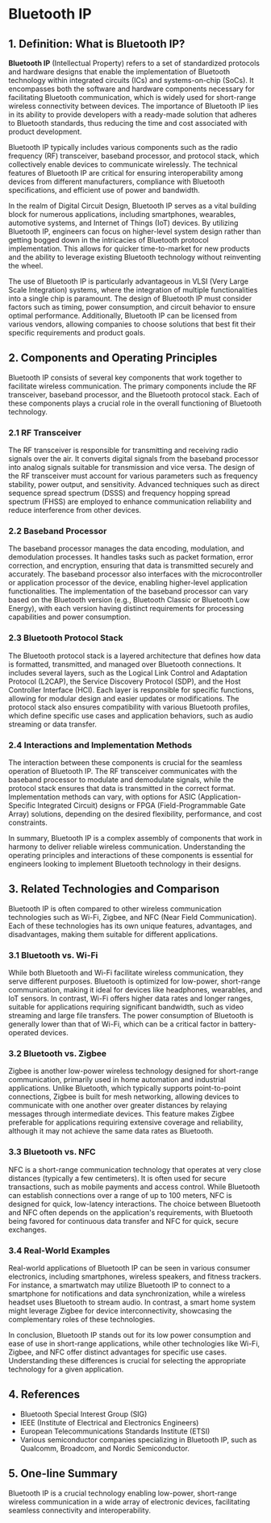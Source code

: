# Bluetooth IP

## 1. Definition: What is **Bluetooth IP**?
**Bluetooth IP** (Intellectual Property) refers to a set of standardized protocols and hardware designs that enable the implementation of Bluetooth technology within integrated circuits (ICs) and systems-on-chip (SoCs). It encompasses both the software and hardware components necessary for facilitating Bluetooth communication, which is widely used for short-range wireless connectivity between devices. The importance of Bluetooth IP lies in its ability to provide developers with a ready-made solution that adheres to Bluetooth standards, thus reducing the time and cost associated with product development.

Bluetooth IP typically includes various components such as the radio frequency (RF) transceiver, baseband processor, and protocol stack, which collectively enable devices to communicate wirelessly. The technical features of Bluetooth IP are critical for ensuring interoperability among devices from different manufacturers, compliance with Bluetooth specifications, and efficient use of power and bandwidth.

In the realm of Digital Circuit Design, Bluetooth IP serves as a vital building block for numerous applications, including smartphones, wearables, automotive systems, and Internet of Things (IoT) devices. By utilizing Bluetooth IP, engineers can focus on higher-level system design rather than getting bogged down in the intricacies of Bluetooth protocol implementation. This allows for quicker time-to-market for new products and the ability to leverage existing Bluetooth technology without reinventing the wheel.

The use of Bluetooth IP is particularly advantageous in VLSI (Very Large Scale Integration) systems, where the integration of multiple functionalities into a single chip is paramount. The design of Bluetooth IP must consider factors such as timing, power consumption, and circuit behavior to ensure optimal performance. Additionally, Bluetooth IP can be licensed from various vendors, allowing companies to choose solutions that best fit their specific requirements and product goals.

## 2. Components and Operating Principles
Bluetooth IP consists of several key components that work together to facilitate wireless communication. The primary components include the RF transceiver, baseband processor, and the Bluetooth protocol stack. Each of these components plays a crucial role in the overall functioning of Bluetooth technology.

### 2.1 RF Transceiver
The RF transceiver is responsible for transmitting and receiving radio signals over the air. It converts digital signals from the baseband processor into analog signals suitable for transmission and vice versa. The design of the RF transceiver must account for various parameters such as frequency stability, power output, and sensitivity. Advanced techniques such as direct sequence spread spectrum (DSSS) and frequency hopping spread spectrum (FHSS) are employed to enhance communication reliability and reduce interference from other devices.

### 2.2 Baseband Processor
The baseband processor manages the data encoding, modulation, and demodulation processes. It handles tasks such as packet formation, error correction, and encryption, ensuring that data is transmitted securely and accurately. The baseband processor also interfaces with the microcontroller or application processor of the device, enabling higher-level application functionalities. The implementation of the baseband processor can vary based on the Bluetooth version (e.g., Bluetooth Classic or Bluetooth Low Energy), with each version having distinct requirements for processing capabilities and power consumption.

### 2.3 Bluetooth Protocol Stack
The Bluetooth protocol stack is a layered architecture that defines how data is formatted, transmitted, and managed over Bluetooth connections. It includes several layers, such as the Logical Link Control and Adaptation Protocol (L2CAP), the Service Discovery Protocol (SDP), and the Host Controller Interface (HCI). Each layer is responsible for specific functions, allowing for modular design and easier updates or modifications. The protocol stack also ensures compatibility with various Bluetooth profiles, which define specific use cases and application behaviors, such as audio streaming or data transfer.

### 2.4 Interactions and Implementation Methods
The interaction between these components is crucial for the seamless operation of Bluetooth IP. The RF transceiver communicates with the baseband processor to modulate and demodulate signals, while the protocol stack ensures that data is transmitted in the correct format. Implementation methods can vary, with options for ASIC (Application-Specific Integrated Circuit) designs or FPGA (Field-Programmable Gate Array) solutions, depending on the desired flexibility, performance, and cost constraints.

In summary, Bluetooth IP is a complex assembly of components that work in harmony to deliver reliable wireless communication. Understanding the operating principles and interactions of these components is essential for engineers looking to implement Bluetooth technology in their designs.

## 3. Related Technologies and Comparison
Bluetooth IP is often compared to other wireless communication technologies such as Wi-Fi, Zigbee, and NFC (Near Field Communication). Each of these technologies has its own unique features, advantages, and disadvantages, making them suitable for different applications.

### 3.1 Bluetooth vs. Wi-Fi
While both Bluetooth and Wi-Fi facilitate wireless communication, they serve different purposes. Bluetooth is optimized for low-power, short-range communication, making it ideal for devices like headphones, wearables, and IoT sensors. In contrast, Wi-Fi offers higher data rates and longer ranges, suitable for applications requiring significant bandwidth, such as video streaming and large file transfers. The power consumption of Bluetooth is generally lower than that of Wi-Fi, which can be a critical factor in battery-operated devices.

### 3.2 Bluetooth vs. Zigbee
Zigbee is another low-power wireless technology designed for short-range communication, primarily used in home automation and industrial applications. Unlike Bluetooth, which typically supports point-to-point connections, Zigbee is built for mesh networking, allowing devices to communicate with one another over greater distances by relaying messages through intermediate devices. This feature makes Zigbee preferable for applications requiring extensive coverage and reliability, although it may not achieve the same data rates as Bluetooth.

### 3.3 Bluetooth vs. NFC
NFC is a short-range communication technology that operates at very close distances (typically a few centimeters). It is often used for secure transactions, such as mobile payments and access control. While Bluetooth can establish connections over a range of up to 100 meters, NFC is designed for quick, low-latency interactions. The choice between Bluetooth and NFC often depends on the application's requirements, with Bluetooth being favored for continuous data transfer and NFC for quick, secure exchanges.

### 3.4 Real-World Examples
Real-world applications of Bluetooth IP can be seen in various consumer electronics, including smartphones, wireless speakers, and fitness trackers. For instance, a smartwatch may utilize Bluetooth IP to connect to a smartphone for notifications and data synchronization, while a wireless headset uses Bluetooth to stream audio. In contrast, a smart home system might leverage Zigbee for device interconnectivity, showcasing the complementary roles of these technologies.

In conclusion, Bluetooth IP stands out for its low power consumption and ease of use in short-range applications, while other technologies like Wi-Fi, Zigbee, and NFC offer distinct advantages for specific use cases. Understanding these differences is crucial for selecting the appropriate technology for a given application.

## 4. References
- Bluetooth Special Interest Group (SIG)
- IEEE (Institute of Electrical and Electronics Engineers)
- European Telecommunications Standards Institute (ETSI)
- Various semiconductor companies specializing in Bluetooth IP, such as Qualcomm, Broadcom, and Nordic Semiconductor.

## 5. One-line Summary
Bluetooth IP is a crucial technology enabling low-power, short-range wireless communication in a wide array of electronic devices, facilitating seamless connectivity and interoperability.